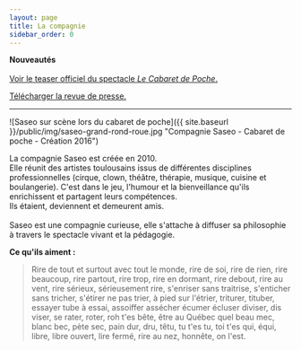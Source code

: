 ```yaml
---
layout: page
title: La compagnie
sidebar_order: 0
---
```


<p class="message">
  <i class="fa fa-info" aria-hidden="true"></i><span class="ml-2"><strong>Nouveautés</strong></span><br/>
  <br/>
  <a title="Cie SASEO - Le Cabaret de Poche - Teaser officiel" href="https://youtu.be/B7KMIM-vebs" target="_blank">Voir le teaser officiel du spectacle <em>Le Cabaret de Poche</em>.</a><br/>

  <a title="Revue de presse Saseo pour Cabaret de Poche" href="/public/pdf/revue-presse-saseo-cabaret-de-poche.pdf" target="_blank">Télécharger la revue de presse.</a>
</p>

---

![Saseo sur scène lors du cabaret de poche]({{ site.baseurl }}/public/img/saseo-grand-rond-roue.jpg "Compagnie Saseo - Cabaret de poche - Création 2016")

<p class="message">
  La compagnie Saseo est créée en 2010.<br />
  Elle réunit des artistes toulousains issus de différentes disciplines professionnelles (cirque, clown, théâtre, thérapie, musique, cuisine et boulangerie). C'est dans le jeu, l'humour et la bienveillance qu'ils enrichissent et partagent leurs compétences.<br />
  Ils étaient, deviennent et demeurent amis.<br />
  <br />
  Saseo est une compagnie curieuse, elle s'attache à diffuser sa philosophie à travers le spectacle vivant et la pédagogie.
</p>

**Ce qu'ils aiment :**
> Rire de tout et surtout avec tout le monde, rire de soi, rire de rien, rire beaucoup, rire partout, rire trop, rire en dormant, rire debout, rire au vent, rire sérieux, sérieusement rire, s'enriser sans traitrise, s'enticher sans tricher, s'étirer ne pas trier, à pied sur l'étrier, triturer, tituber, essayer tube à essai, assoiffer assécher écumer écluser diviser, dis viser, se rater, roter, roh t'es bête, être au Québec quel beau mec, blanc bec, pète sec, pain dur, dru, têtu, tu t'es tu, toi t'es qui, équi, libre, libre ouvert, lire fermé, rire au nez, honnête, on l'est.